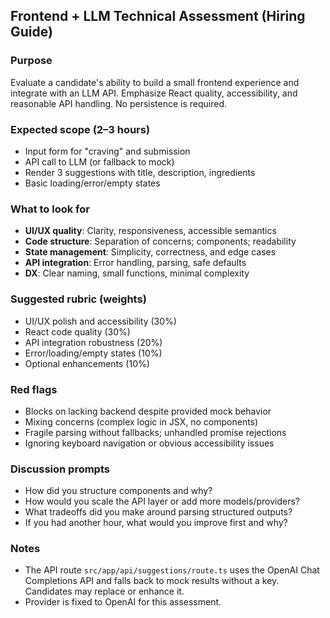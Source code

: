 ## Frontend + LLM Technical Assessment (Hiring Guide)

### Purpose
Evaluate a candidate's ability to build a small frontend experience and integrate with an LLM API. Emphasize React quality, accessibility, and reasonable API handling. No persistence is required.

### Expected scope (2–3 hours)
- Input form for "craving" and submission
- API call to LLM (or fallback to mock)
- Render 3 suggestions with title, description, ingredients
- Basic loading/error/empty states

### What to look for
- **UI/UX quality**: Clarity, responsiveness, accessible semantics
- **Code structure**: Separation of concerns; components; readability
- **State management**: Simplicity, correctness, and edge cases
- **API integration**: Error handling, parsing, safe defaults
- **DX**: Clear naming, small functions, minimal complexity

### Suggested rubric (weights)
- UI/UX polish and accessibility (30%)
- React code quality (30%)
- API integration robustness (20%)
- Error/loading/empty states (10%)
- Optional enhancements (10%)

### Red flags
- Blocks on lacking backend despite provided mock behavior
- Mixing concerns (complex logic in JSX, no components)
- Fragile parsing without fallbacks; unhandled promise rejections
- Ignoring keyboard navigation or obvious accessibility issues

### Discussion prompts
- How did you structure components and why?
- How would you scale the API layer or add more models/providers?
- What tradeoffs did you make around parsing structured outputs?
- If you had another hour, what would you improve first and why?

### Notes
- The API route `src/app/api/suggestions/route.ts` uses the OpenAI Chat Completions API and falls back to mock results without a key. Candidates may replace or enhance it.
 - Provider is fixed to OpenAI for this assessment.


